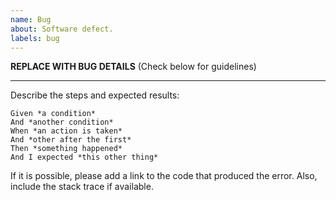 ```yaml
---
name: Bug
about: Software defect.
labels: bug
---
```


**REPLACE WITH BUG DETAILS** (Check below for guidelines)

---

Describe the steps and expected results:

```
Given *a condition*
And *another condition*
When *an action is taken*
And *other after the first*
Then *something happened*
And I expected *this other thing*
```

If it is possible, please add a link to the code that produced the error. Also, include the stack
trace if available.
